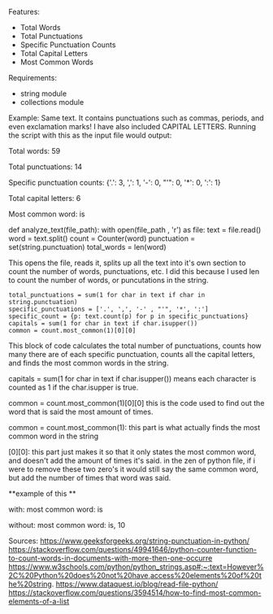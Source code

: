 Features:
- Total Words
- Total Punctuations
- Specific Punctuation Counts
- Total Capital Letters
- Most Common Words

Requirements:
- string module
- collections module

Example:
Same text. It contains punctuations such as commas, periods, and even exclamation marks! I have also included CAPITAL LETTERS.
Running the script with this as the input file would output:

Total words: 59

Total punctuations: 14

Specific punctuation counts: {'.': 3, ',': 1, '-': 0, "'": 0, '*': 0, ':': 1}

Total capital letters: 6

Most common word: is

def analyze_text(file_path):
  with open(file_path , 'r') as file:
    text = file.read()
    word = text.split()
    count = Counter(word)
    punctuation = set(string.punctuation)
    total_words = len(word)

This opens the file, reads it, splits up all the text into it's own section to count the number of words, punctuations, etc. I did this because I used len to count the number of words, or puncutations in the string.

    total_punctuations = sum(1 for char in text if char in string.punctuation)
    specific_punctuations = ['.', ',', '-' , "'", '*', ':']
    specific_count = {p: text.count(p) for p in specific_punctuations}
    capitals = sum(1 for char in text if char.isupper())
    common = count.most_common(1)[0][0]

This block of code calculates the total number of punctuations, counts how many there are of each specific punctuation, counts all the capital letters, and finds the most common words in the string.

  capitals = sum(1 for char in text if char.isupper())
means each character is counted as 1 if the char.isupper is true.


  common = count.most_common(1)[0][0]
this is the code used to find out the word that is said the most amount of times.

common = count.most_common(1):
this part is what actually finds the most common word in the string

[0][0]:
this part just makes it so that it only states the most common word, and doesn't add the amount of times it's said. in the zen of python file, if i were to remove these two zero's it would still say the same common word, but add the number of times that word was said.

**example of this  **

with:
most common word: is

without:
most common word: is, 10








Sources: 
https://www.geeksforgeeks.org/string-punctuation-in-python/
https://stackoverflow.com/questions/49941646/python-counter-function-to-count-words-in-documents-with-more-then-one-occurre
https://www.w3schools.com/python/python_strings.asp#:~:text=However%2C%20Python%20does%20not%20have,access%20elements%20of%20the%20string.
https://www.dataquest.io/blog/read-file-python/
https://stackoverflow.com/questions/3594514/how-to-find-most-common-elements-of-a-list

